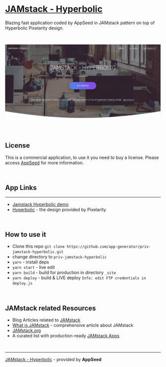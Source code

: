 # [JAMstack - Hyperbolic](https://jamstack-hyperbolic.appseed.us/)

Blazing fast application coded by AppSeed in JAMstack pattern on top of Hyperbolic Pixelarity design.

<br />

![JAMstack Hyperbolic - Gif animated intro.](https://github.com/app-generator/static/blob/master/products/jamstack-hyperbolic-intro.gif?raw=true)

<br />

## License

This is a commercial application, to use it you need to buy a license. Please access [AppSeed](https://appseed.us/pricing) for more information.

<br />

## App Links
---
 - [Jamstack Hyperbolic demo](https://jamstack-hyperbolic.appseed.us/)
 - [Hyperbolic](https://pixelarity.com/hyperbolic) - the design provided by Pixelarity 

<br />

## How to use it
- Clone this repo `git clone https://github.com/app-generator/priv-jamstack-hyperbolic.git`
- change directory to `priv-jamstack-hyperbolic`
- `yarn` - install deps
- `yarn start` - live edit
- `yarn build` - build for production in directory `_site`
- `yarn deploy` - build & LIVE deploy `Info: edit FTP credentials in deploy.js `

<br />

## JAMstack related Resources
- Blog Articles related to [JAMstack](https://blog.appseed.us/tag/jamstack/)
- [What is JAMstack](https://blog.appseed.us/what-is-jamstack/) - comprehensive article about JAMstack
- [JAMstack.org](https://jamstack.org/)
- A curated list with production-ready [JAMstack Apps](https://appseed.us/apps/jamstack)

<br />

---
[JAMstack - Hyperbolic](https://jamstack-hyperbolic.appseed.us/) - provided by **AppSeed**
